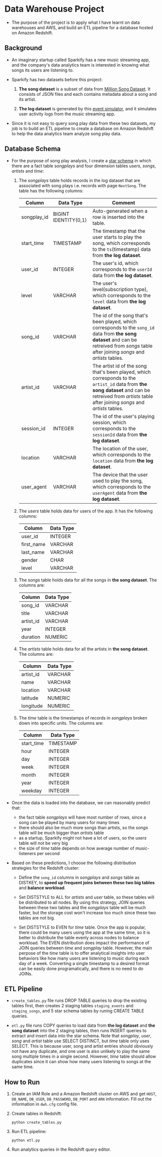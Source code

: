 # Data Warehouse Project

- The purpose of the project is to apply what I have learnt on data warehouses and AWS, and build an ETL pipeline for a database hosted on Amazon Redshift.

## Background

- An imaginary startup called Sparkify has a new music streaming app, and the company's data analytics team is interested in knowing what songs its users are listening to.

- Sparkify has two datasets before this project:

  1. **The song dataset** is a subset of data from [Million Song Dataset](http://millionsongdataset.com/). It consists of JSON files and each contains metadata about a song and its artist.

  1. **The log dataset** is generated by this [event simulator](https://github.com/Interana/eventsim), and it simulates user activity logs from the music streaming app.

- Since it is not easy to query song play data from these two datasets, my job is to build an ETL pipeline to create a database on Amazon Redshift to help the data analytics team analyze song play data.

## Database Schema

- For the purpose of song play analysis, I create a [star schema](https://en.wikipedia.org/wiki/Star_schema) in which there are a fact table _songplays_ and four dimension tables _users_, _songs_, _artists_ and _time_:

  1. The _songplays_ table holds records in the log dataset that are associated with song plays i.e. records with page `NextSong`. The table has the following columns:

     | Column      | Data Type            | Comment                                                                                                                                                                                                 |
     | ----------- | -------------------- | ------------------------------------------------------------------------------------------------------------------------------------------------------------------------------------------------------- |
     | songplay_id | BIGINT IDENTITY(0,1) | Auto-generated when a row is inserted into the table.                                                                                                                                                   |
     | start_time  | TIMESTAMP            | The timestamp that the user starts to play the song, which corresponds to the `ts`(timestamp) data from **the log dataset**.                                                                            |
     | user_id     | INTEGER              | The user's id, which corresponds to the `userId` data from **the log dataset**.                                                                                                                         |
     | level       | VARCHAR              | The user's level(subscription type), which corresponds to the `level` data from **the log dataset**.                                                                                                    |
     | song_id     | VARCHAR              | The id of the song that's been played, which corresponds to the `song_id` data from **the song dataset** and can be retreived from _songs_ table after joining _songs_ and _artists_ tables.            |
     | artist_id   | VARCHAR              | The artist id of the song that's been played, which corresponds to the `artist_id` data from **the song dataset** and can be retreived from _artists_ table after joining _songs_ and _artists_ tables. |
     | session_id  | INTEGER              | The id of the user's playing session, which corresponds to the `sessionId` data from **the log dataset**.                                                                                               |
     | location    | VARCHAR              | The location of the user, which corresponds to the `location` data from **the log dataset**.                                                                                                            |
     | user_agent  | VARCHAR              | The device that the user used to play the song, which corresponds to the `userAgent` data from **the log dataset**.                                                                                     |

  1. The _users_ table holds data for users of the app. It has the following columns:

     | Column     | Data Type |
     | ---------- | --------- |
     | user_id    | INTEGER   |
     | first_name | VARCHAR   |
     | last_name  | VARCHAR   |
     | gender     | CHAR      |
     | level      | VARCHAR   |

  1. The _songs_ table holds data for all the songs in **the song dataset**. The columns are:

     | Column    | Data Type |
     | --------- | --------- |
     | song_id   | VARCHAR   |
     | title     | VARCHAR   |
     | artist_id | VARCHAR   |
     | year      | INTEGER   |
     | duration  | NUMERIC   |

  1. The _artists_ table holds data for all the artists in **the song dataset**. The columns are:

     | Column    | Data Type |
     | --------- | --------- |
     | artist_id | VARCHAR   |
     | name      | VARCHAR   |
     | location  | VARCHAR   |
     | latitude  | NUMERIC   |
     | longitude | NUMERIC   |

  1. The _time_ table is the timestamps of records in _songplays_ broken down into specific units. The columns are:

     | Column     | Data Type |
     | ---------- | --------- |
     | start_time | TIMESTAMP |
     | hour       | INTEGER   |
     | day        | INTEGER   |
     | week       | INTEGER   |
     | month      | INTEGER   |
     | year       | INTEGER   |
     | weekday    | INTEGER   |

- Once the data is loaded into the database, we can reasonably predict that:

  - the fact table _songplays_ will have most number of rows, since a song can be played by many users for many times
  - there should also be much more songs than artists, so the _songs_ table will be much bigger than _artists_ table
  - as a startup, Sparkify might not have a lot of users, so the _users_ table will not be very big
  - the size of _time_ table depends on how average number of music-listeners per second

- Based on these predictions, I choose the following distribution strategies for the Redshift cluster:

  - Define the `song_id` columns in _songplays_ and _songs_ table as DISTKEY, to **speed up frequent joins between these two big tables** and **balance workload**.

  - Set DISTSTYLE to ALL for _artists_ and _user_ table, so these tables will be distributed to all nodes. By using this strategy, JOIN queries between these two tables and the _songplays_ table will be much faster, but the storage cost won't increase too much since these two tables are not big.

  - Set DISTSTYLE to EVEN for _time_ table. Once the app is popular, there could be many users using the app at the same time, so it is better to distribute the table evenly across nodes to balance workload. The EVEN distribution does impact the performance of JOIN queries between _time_ and _songplay_ table. However, the main perpose of the _time_ table is to offer analytical insights into user behaviors like how many users are listening to music during each day of a week. Converting a single timestamp to a desired format can be easily done programatically, and there is no need to do JOINs.

## ETL Pipeline

- `create_tables.py` file runs DROP TABLE queries to drop the existing tables first, then creates 2 staging tables `staging_events` and `staging_songs`, and 5 star schema tables by runing CREATE TABLE queries.

- `etl.py` file runs COPY queries to load data from **the log dataset** and **the song dataset** into the 2 staging tables, then runs INSERT queries to extract and insert data into the star schema. Note that _songplay_, _user_, _song_ and _artist_ table use SELECT DISTINCT, but _time_ table only uses SELECT. This is because user, song and artist entries should obviously not have any duplicate, and one user is also unlikely to play the same song multiple times in a single second. However, _time_ table should allow duplicates since it can show how many users listening to songs at the same time.

## How to Run

1. Create an IAM Role and a Amazon Redshift cluster on AWS and get `HOST`, `DB_NAME`, `DB_USER`, `DB_PASSWORD`, `DB_PORT` and `ARN` information. Fill out the information in `dwh.cfg` config file.

1. Create tables in Redshift:

   ```
   python create_tables.py
   ```

1. Run ETL pipeline:

   ```
   python etl.py
   ```

1. Run analytics queries in the Redshift query editor.
